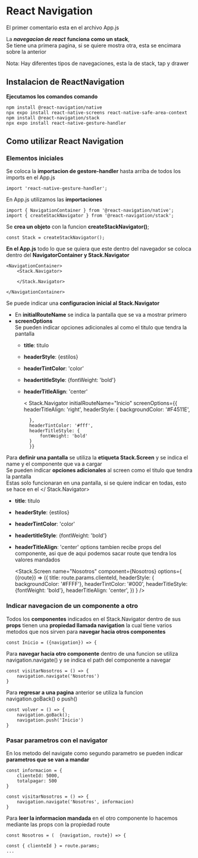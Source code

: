 # React Navigation

El primer comentario esta en el archivo App.js

La ***navegacion de react*** **funciona como un stack**,\
Se tiene una primera pagina, si se quiere mostra otra, esta se encimara sobre la anterior

Nota: Hay diferentes tipos de navegaciones, esta la de stack, tap y drawer

## Instalacion de ReactNavigation

**Ejecutamos los comandos comando**

    npm install @react-navigation/native
    npx expo install react-native-screens react-native-safe-area-context
    npm install @react-navigation/stack
    npx expo install react-native-gesture-handler

## Como utilizar React Navigation

### Elementos iniciales

Se coloca la **importacion de gestore-handler** hasta arriba de todos los imports en el App.js

    import 'react-native-gesture-handler';

En App.js utilizamos las **importaciones**

    import { NavigationContainer } from '@react-navigation/native';
    import { createStackNavigator } from '@react-navigation/stack';

Se **crea un objeto** con la funcion **createStackNavigator()**;

    const Stack = createStackNavigator();

**En el App.js** todo lo que se quiera que este dentro del navegador se coloca dentro del **NavigatorContainer y Stack.Navigator**

    <NavigationContainer>
        <Stack.Navigator>
        
        </Stack.Navigator>

    </NavigationContainer>

Se puede indicar una **configuracion inicial al Stack.Navigator**
- En **initialRouteName** se indica la pantalla que se va a mostrar primero
- **screenOptions**\
    Se pueden indicar opciones adicionales al  como el titulo que tendra la pantalla
    - **title**: titulo
    - **headerStyle**: {estilos}
    - **headerTintColor**: 'color'
    - **headertitleStyle**: {fontWeight: 'bold'}
    - **headerTitleAlign**: 'center'

        < Stack.Navigator
            initialRouteName="Inicio"
            screenOptions={{
            headerTitleAlign: 'right',
            headerStyle: {
                backgroundColor: '#F4511E',
            
            },
            headerTintColor: '#fff',
            headerTitleStyle: {
                fontWeight: 'bold'
            }
            }}
        >

Para **definir una pantalla** se utiliza la **etiqueta Stack.Screen** y se indica el name y el componente que va a cargar\
Se pueden indicar **opciones adicionales** al screen como el titulo que tendra la pantalla\
Estas solo funcionaran en una pantalla, si se quiere indicar en todas, esto se hace en el </ Stack.Navigator>
- **title**: titulo
- **headerStyle**: {estilos}
- **headerTintColor**: 'color'
- **headertitleStyle**: {fontWeight: 'bold'}
- **headerTitleAlign**: 'center'
options tambien recibe props del componente, asi que de aqui podemos sacar route que tendra los valores mandados

    <Stack.Screen
        name="Nosotros"
        component={Nosotros}
        options={ ({route}) => ({
        title: route.params.clienteId,
        headerStyle: { backgroundColor: '#FFFF'},
        headerTintColor: '#000',
        headerTitleStyle: {fontWeight: 'bold'},
        headerTitleAlign: 'center',
        }) }
    />

### Indicar navegacion de un componente a otro

Todos los **componentes** indicados en el Stack.Navigator dentro de sus **props** tienen una **propiedad llamada navigation** la cual tiene varios metodos que nos sirven para **navegar hacia otros componentes**

    const Inicio = ({navigation}) => {

Para **navegar hacia otro componente** dentro de una funcion se utiliza navigation.navigate() y se indica el path del componente a navegar

    const visitarNosotros = () => {
        navigation.navigate('Nosotros')
    }

Para **regresar a una pagina** anterior se utiliza la funcion navigation.goBack() o push()

    const volver = () => {
        navigation.goBack();
        navigation.push('Inicio')
    }

### Pasar parametros con el navigator

En los metodo del navigate como segundo parametro se pueden indicar **parametros que se van a mandar** 

    const informacion = { 
        clienteId: 5000,
        totalpagar: 500
    }

    const visitarNosotros = () => {
        navigation.navigate('Nosotros', informacion)
    }

Para **leer la informacion mandada** en el otro componente lo hacemos mediante las props con la propiedad route

    const Nosotros = (  {navigation, route}) => {
    
    const { clienteId } = route.params;
    ...



